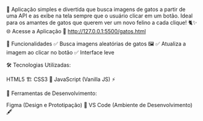 
🚀 Aplicação simples e divertida que busca imagens de gatos a partir de uma API e as exibe na tela sempre que o usuário clicar em um botão. Ideal para os amantes de gatos que querem ver um novo felino a cada clique! 🐈✨
🌐 Acesse a Aplicação
🔗 http://127.0.0.1:5500/gatos.html

🎯 Funcionalidades
✅ Busca imagens aleatórias de gatos 🖼
✅ Atualiza a imagem ao clicar no botão 
✅ Interface leve 

🛠️ Tecnologias Utilizadas:

HTML5 🏗️
CSS3 🎨
JavaScript (Vanilla JS) ⚡

📌 Ferramentas de Desenvolvimento:

Figma (Design e Prototipação) 🎨
VS Code (Ambiente de Desenvolvimento) 🖋️
